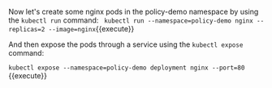 Now let's create some nginx pods in the policy-demo namespace by using the `kubectl run` command:
`
kubectl run --namespace=policy-demo nginx --replicas=2 --image=nginx`{{execute}}

And then expose the pods through a service using the `kubectl expose` command:

`kubectl expose --namespace=policy-demo deployment nginx --port=80
`{{execute}}